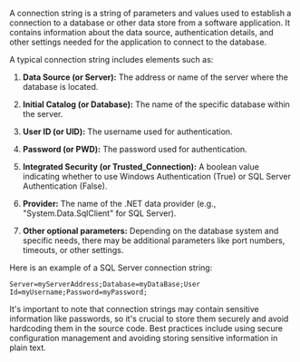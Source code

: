  A connection string is a string of parameters and values used to establish a connection to a database or other data store from a software application. It contains information about the data source, authentication details, and other settings needed for the application to connect to the database.

A typical connection string includes elements such as:

1. **Data Source (or Server):** The address or name of the server where the database is located.
    
2. **Initial Catalog (or Database):** The name of the specific database within the server.
    
3. **User ID (or UID):** The username used for authentication.
    
4. **Password (or PWD):** The password used for authentication.
    
5. **Integrated Security (or Trusted_Connection):** A boolean value indicating whether to use Windows Authentication (True) or SQL Server Authentication (False).
    
6. **Provider:** The name of the .NET data provider (e.g., "System.Data.SqlClient" for SQL Server).
    
7. **Other optional parameters:** Depending on the database system and specific needs, there may be additional parameters like port numbers, timeouts, or other settings.
    

Here is an example of a SQL Server connection string:

`Server=myServerAddress;Database=myDataBase;User Id=myUsername;Password=myPassword;`

It's important to note that connection strings may contain sensitive information like passwords, so it's crucial to store them securely and avoid hardcoding them in the source code. Best practices include using secure configuration management and avoiding storing sensitive information in plain text.